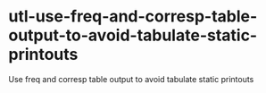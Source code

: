 # utl-use-freq-and-corresp-table-output-to-avoid-tabulate-static-printouts
Use freq and corresp table output to avoid tabulate static printouts 
